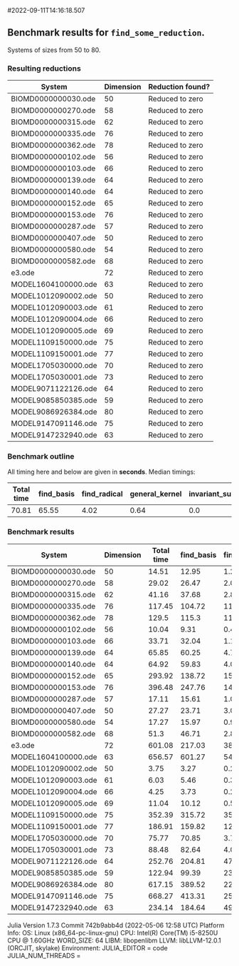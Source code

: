 #2022-09-11T14:16:18.507

## Benchmark results for `find_some_reduction`.
Systems of sizes from 50 to 80.

### Resulting reductions
| System | Dimension | Reduction found? |
| ------ | --------- | ---------------- |
| BIOMD0000000030.ode | 50| Reduced to zero |
| BIOMD0000000270.ode | 58| Reduced to zero |
| BIOMD0000000315.ode | 62| Reduced to zero |
| BIOMD0000000335.ode | 76| Reduced to zero |
| BIOMD0000000362.ode | 78| Reduced to zero |
| BIOMD0000000102.ode | 56| Reduced to zero |
| BIOMD0000000103.ode | 66| Reduced to zero |
| BIOMD0000000139.ode | 64| Reduced to zero |
| BIOMD0000000140.ode | 64| Reduced to zero |
| BIOMD0000000152.ode | 65| Reduced to zero |
| BIOMD0000000153.ode | 76| Reduced to zero |
| BIOMD0000000287.ode | 57| Reduced to zero |
| BIOMD0000000407.ode | 50| Reduced to zero |
| BIOMD0000000580.ode | 54| Reduced to zero |
| BIOMD0000000582.ode | 68| Reduced to zero |
| e3.ode | 72| Reduced to zero |
| MODEL1604100000.ode | 63| Reduced to zero |
| MODEL1012090002.ode | 50| Reduced to zero |
| MODEL1012090003.ode | 61| Reduced to zero |
| MODEL1012090004.ode | 66| Reduced to zero |
| MODEL1012090005.ode | 69| Reduced to zero |
| MODEL1109150000.ode | 75| Reduced to zero |
| MODEL1109150001.ode | 77| Reduced to zero |
| MODEL1705030000.ode | 70| Reduced to zero |
| MODEL1705030001.ode | 73| Reduced to zero |
| MODEL9071122126.ode | 64| Reduced to zero |
| MODEL9085850385.ode | 59| Reduced to zero |
| MODEL9086926384.ode | 80| Reduced to zero |
| MODEL9147091146.ode | 75| Reduced to zero |
| MODEL9147232940.ode | 63| Reduced to zero |
### Benchmark outline
All timing here and below are given in **seconds**.
Median timings:

| Total time | find_basis | find_radical | general_kernel | invariant_subspace_semisimple |
| ---------- | ---------- | ------------ | -------------- | ----------------------------- |
| 70.81 | 65.55 | 4.02 | 0.64 | 0.0 |
### Benchmark results

| System | Dimension | Total time | find_basis | find_radical | general_kernel | invariant_subspace_semisimple |
| ------ | --------- | ---------- | ---------- | ------------ | -------------- | ----------------------------- |
| BIOMD0000000030.ode | 50| 14.51 | 12.95 | 1.26 | 0.29 | 0.0 |
| BIOMD0000000270.ode | 58| 29.02 | 26.47 | 2.08 | 0.48 | 0.0 |
| BIOMD0000000315.ode | 62| 41.16 | 37.68 | 2.89 | 0.59 | 0.0 |
| BIOMD0000000335.ode | 76| 117.45 | 104.72 | 11.18 | 1.54 | 0.0 |
| BIOMD0000000362.ode | 78| 129.5 | 115.3 | 11.84 | 2.36 | 0.0 |
| BIOMD0000000102.ode | 56| 10.04 | 9.31 | 0.46 | 0.28 | 0.0 |
| BIOMD0000000103.ode | 66| 33.71 | 32.04 | 1.18 | 0.48 | 0.0 |
| BIOMD0000000139.ode | 64| 65.85 | 60.25 | 4.74 | 0.86 | 0.0 |
| BIOMD0000000140.ode | 64| 64.92 | 59.83 | 4.02 | 1.07 | 0.0 |
| BIOMD0000000152.ode | 65| 293.92 | 138.72 | 154.25 | 0.96 | 0.0 |
| BIOMD0000000153.ode | 76| 396.48 | 247.76 | 145.7 | 3.01 | 0.0 |
| BIOMD0000000287.ode | 57| 17.11 | 15.61 | 1.01 | 0.48 | 0.0 |
| BIOMD0000000407.ode | 50| 27.27 | 23.71 | 3.05 | 0.51 | 0.0 |
| BIOMD0000000580.ode | 54| 17.27 | 15.97 | 0.93 | 0.38 | 0.0 |
| BIOMD0000000582.ode | 68| 51.3 | 46.71 | 2.81 | 1.78 | 0.0 |
| e3.ode | 72| 601.08 | 217.03 | 381.74 | 2.31 | 0.0 |
| MODEL1604100000.ode | 63| 656.57 | 601.27 | 54.53 | 0.76 | 0.0 |
| MODEL1012090002.ode | 50| 3.75 | 3.27 | 0.21 | 0.26 | 0.0 |
| MODEL1012090003.ode | 61| 6.03 | 5.46 | 0.3 | 0.28 | 0.0 |
| MODEL1012090004.ode | 66| 4.25 | 3.73 | 0.26 | 0.26 | 0.0 |
| MODEL1012090005.ode | 69| 11.04 | 10.12 | 0.51 | 0.4 | 0.0 |
| MODEL1109150000.ode | 75| 352.39 | 315.72 | 35.37 | 1.31 | 0.0 |
| MODEL1109150001.ode | 77| 186.91 | 159.82 | 12.04 | 15.04 | 0.0 |
| MODEL1705030000.ode | 70| 75.77 | 70.85 | 3.76 | 1.16 | 0.0 |
| MODEL1705030001.ode | 73| 88.48 | 82.64 | 4.01 | 1.82 | 0.0 |
| MODEL9071122126.ode | 64| 252.76 | 204.81 | 47.58 | 0.37 | 0.0 |
| MODEL9085850385.ode | 59| 122.94 | 99.39 | 23.1 | 0.45 | 0.0 |
| MODEL9086926384.ode | 80| 617.15 | 389.52 | 225.42 | 2.21 | 0.0 |
| MODEL9147091146.ode | 75| 668.27 | 413.31 | 254.28 | 0.69 | 0.0 |
| MODEL9147232940.ode | 63| 234.14 | 184.64 | 49.34 | 0.16 | 0.0 |

Julia Version 1.7.3
Commit 742b9abb4d (2022-05-06 12:58 UTC)
Platform Info:
  OS: Linux (x86_64-pc-linux-gnu)
  CPU: Intel(R) Core(TM) i5-8250U CPU @ 1.60GHz
  WORD_SIZE: 64
  LIBM: libopenlibm
  LLVM: libLLVM-12.0.1 (ORCJIT, skylake)
Environment:
  JULIA_EDITOR = code
  JULIA_NUM_THREADS = 

